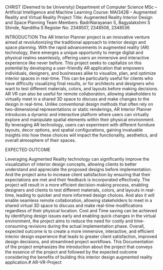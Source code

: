 CHRIST (Deemed to be University)
Department of Computer Science
MSc – Artificial Intelligence and Machine Learning
Course: MAI342B – Augmented Reality and Virtual Reality
Project Title: Augmented Reality Interior Design and Space Planning
Team Members: BadriNarayanan S, Bagyalakshmi S Shinde, Nanditha S
Register No: 2348507, 2348508, 2348536


INTRODUCTION
The AR Interior Planner project is an innovative venture aimed at revolutionizing the traditional 
approach to interior design and space planning. With the rapid advancements in augmented reality (AR) 
technology, there emerges a unique opportunity to merge digital and physical realms seamlessly, 
offering users an immersive and interactive experience like never before. This project seeks to 
capitalize on this potential by developing a user-friendly AR application that empowers individuals, 
designers, and businesses alike to visualize, plan, and optimize interior spaces in real-time. This can be 
particularly useful for clients who have difficulty visualizing final results, or for architects and 
designers who want to test different materials, colors, and layouts before making decisions. AR VR can 
also be useful for remote collaboration, allowing stakeholders to virtually meet in a shared 3D space to 
discuss and make changes to the design in real-time.
Unlike conventional design methods that often rely on two-dimensional representations or static 
renderings, AR Interior Planner introduces a dynamic and interactive platform where users can virtually 
explore and manipulate spatial elements within their physical environment. By leveraging AR 
technology, users can experiment with different furniture layouts, decor options, and spatial 
configurations, gaining invaluable insights into how these choices will impact the functionality, 
aesthetics, and overall atmosphere of their spaces.

EXPECTED OUTCOME

Leveraging Augmented Reality technology can significantly improve the visualization of interior 
design concepts, allowing clients to better understand and appreciate the proposed designs before 
implementation. And the project aims to increase client satisfaction by ensuring that their expectations 
are met and their feedback is incorporated effectively.
The project will result in a more efficient decision-making process, enabling designers and clients to 
test different materials, colors, and layouts in real-time, leading to quicker and more informed design 
choices. And also it will enable seamless remote collaboration, allowing stakeholders to meet in a 
shared virtual 3D space to discuss and make real-time modifications regardless of their physical 
location.
Cost and Time saving can be achieved by identifying design issues early and enabling quick changes in 
the virtual environment, the project aims to reduce the need for costly and time-consuming revisions 
during the actual implementation phase. Overall, expected outcome is to create a more immersive, 
interactive, and efficient interior design experience that leads to greater client satisfaction, improved 
design decisions, and streamlined project workflows. 
This Documentation of the project emphasizes the introduction about the project that conveys the 
essence of the project and followed by the expected outcome considering the benefits of building this 
interior design augmented reality application.# AR-VR-Project
